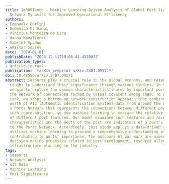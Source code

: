 ```yaml
---
title: ImPORTance - Machine Learning-Driven Analysis of Global Port Significance and
  Network Dynamics for Improved Operational Efficiency
authors:
- Emanuele Carlini
- Domenico Di Gangi
- Vinicius Monteiro de Lira
- Hanna Kavalionak
- Gabriel Spadon
- Amilcar Soares
date: '2024-01-01'
publishDate: '2024-12-11T19:08:41.452007Z'
publication_types:
- article-journal
publication: '*arXiv preprint arXiv:2407.09571*'
doi: 10.48550/arXiv.2407.09571
abstract: Seaports play a crucial role in the global economy, and researchers have
  sought to understand their significance through various studies. In this paper,
  we aim to explore the common characteristics shared by important ports by analyzing
  the network of connections formed by vessel movement among them. To accomplish this
  task, we adopt a bottom-up network construction approach that combines three years'
  worth of AIS (Automatic Identification System) data from around the world, constructing
  a Ports Network that represents the connections between different ports. Through
  such representation, we use machine learning to measure the relative significance
  of different port features. Our model examined such features and revealed that geographical
  characteristics and the depth of the port are indicators of a port's significance
  to the Ports Network. Accordingly, this study employs a data-driven approach and
  utilizes machine learning to provide a comprehensive understanding of the factors
  contributing to ports' importance. The outcomes of our work are aimed to inform
  decision-making processes related to port development, resource allocation, and
  infrastructure planning in the industry.
tags:
- Seaports
- Network Analysis
- AIS Data
- Machine Learning
- Port Significance
---
```


